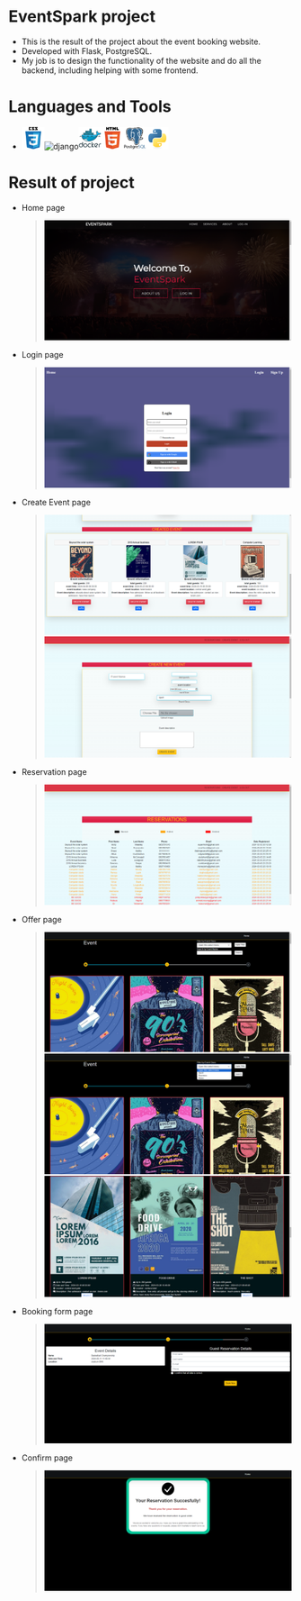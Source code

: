 # EventSpark project
* This is the result of the project about the event booking website. <br>
* Developed with Flask, PostgreSQL. <br>
* My job is to design the functionality of the website and do all the backend, including helping with some frontend.



# Languages and Tools
* <p align="left"><img src="https://raw.githubusercontent.com/devicons/devicon/master/icons/css3/css3-original-wordmark.svg" alt="css3" width="40" height="40"/><img src="https://cdn.worldvectorlogo.com/logos/django.svg" alt="django" width="40" height="40"/><img src="https://raw.githubusercontent.com/devicons/devicon/master/icons/docker/docker-original-wordmark.svg" alt="docker" width="40" height="40"/><img src="https://raw.githubusercontent.com/devicons/devicon/master/icons/html5/html5-original-wordmark.svg" alt="html5" width="40" height="40"/><img src="https://raw.githubusercontent.com/devicons/devicon/master/icons/postgresql/postgresql-original-wordmark.svg" alt="postgresql" width="40" height="40"/><img src="https://raw.githubusercontent.com/devicons/devicon/master/icons/python/python-original.svg" alt="python" width="40" height="40"/> </a> </p>

# Result of project
* Home page
  > ![home.png](https://github.com/tnppp1122/EventSpark_project/blob/main/pic/home.png)
* Login page
  > ![login.png](https://github.com/tnppp1122/EventSpark_project/blob/main/pic/login.png)
* Create Event page
  > ![created.png](https://github.com/tnppp1122/EventSpark_project/blob/main/pic/created.png) 
    ![create.png](https://github.com/tnppp1122/EventSpark_project/blob/main/pic/create.png)
* Reservation page
  > ![panel.png](https://github.com/tnppp1122/EventSpark_project/blob/main/pic/panel.png)
* Offer page
  > ![offer.png](https://github.com/tnppp1122/EventSpark_project/blob/main/pic/offer.png)
    ![offer3.png](https://github.com/tnppp1122/EventSpark_project/blob/main/pic/offer3.png)
    ![offer5.png](https://github.com/tnppp1122/EventSpark_project/blob/main/pic/offer5.png)
* Booking form page
  > ![booking_form.png](https://github.com/tnppp1122/EventSpark_project/blob/main/pic/booking_form.png)
* Confirm page
  > ![confirm.png](https://github.com/tnppp1122/EventSpark_project/blob/main/pic/confirm.png)

    
